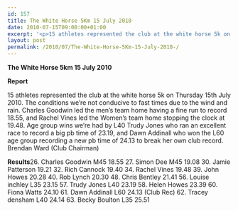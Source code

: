 ```yaml
---
id: 157
title: The White Horse 5Km 15 July 2010
date: 2010-07-15T09:00:00+01:00
excerpt: '<p>15 athletes represented the club at the white horse 5k on Thursday 15th July 2010. Click on the link to see how they got on!, Brendan Ward (Club Chairman) White Horse 5km 15 July 2010 Photos Report Results</p>'
layout: post
permalink: /2010/07/The-White-Horse-5Km-15-July-2010-/
---
```

**The White Horse 5km 15 July 2010** </p> 

**Report**

15 athletes represented the club at the white horse 5k on Thursday 15th July 2010. The conditions we&#8217;re not conducive to fast times due to the wind and rain. Charles Goodwin led the men&#8217;s team home having a fine run to record 18.55, and Rachel Vines led the Women&#8217;s team home stopping the clock at 19.48. Age group wins we&#8217;re had by L40 Trudy Jones who ran an excellent race to record a big pb time of 23.19, and Dawn Addinall who won the L60 age group recording a new pb time of 24.13 to break her own club record. Brendan Ward (Club Chairman)

<a name="Results"></a>**Results**26. Charles Goodwin M45 18.55 27. Simon Dee M45 19.08 30. Jamie Patterson 19.21 32. Rich Cannock 19.40 34. Rachel Vines 19.48 39. John Howes 20.28 40. Rob Lynch 20.30 48. Chris Bentley 21.41 56. Louise inchley L35 23.15 57. Trudy Jones L40 23.19 58. Helen Howes 23.39 60. Fiona Watts 24.10 61. Dawn Addinall L60 24.13 (Club Rec) 62. Tracey densham L40 24.14 63. Becky Boulton L35 25.51 

<map name="100109w.jpg">
  <area shape="RECT" coords="677,27,696,48" alt="Race Winner" />
  
  <area shape="RECT" coords="379,28,393,45" alt="Sarah Greef" />
  
  <area shape="RECT" coords="354,28,368,46" alt="Rachel Vines" />
  
  <area shape="RECT" coords="303,28,318,46" alt="Anna Maughan" />
  
  <area shape="RECT" coords="206,28,220,46" alt="Dawn Addinall" />
  
  <area shape="RECT" coords="86,28,103,46" alt="Alex Evans" />
</map>

<map name="100109m.jpg">
  <area shape="RECT" coords="63,31,76,45" alt="Clive Scott" />
  
  <area shape="RECT" coords="112,32,121,44" alt="Paul Davies" />
  
  <area shape="RECT" coords="118,32,129,43" alt="Paul Stonuary" />
  
  <area shape="RECT" coords="223,29,236,47" alt="James Gibbs" />
  
  <area shape="RECT" coords="255,29,264,42" alt="David Smeath" />
  
  <area shape="RECT" coords="263,28,272,43" alt="Chris Hale" />
  
  <area shape="RECT" coords="275,31,288,45" alt="Rob Shute" />
  
  <area shape="RECT" coords="308,31,321,45" alt="Billy Bradshaw" />
  
  <area shape="RECT" coords="582,29,594,46" alt="Will Ferguson" />
  
  <area shape="RECT" coords="680,30,694,45" alt="Race Winner" />
</map>